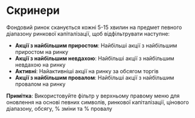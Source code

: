 # **Скринери**

Фондовий ринок сканується кожні 5-15 хвилин на предмет певного діапазону ринкової капіталізації, щоб відфільтрувати наступне:

- **Акції з найбільшим приростом**: Найбільші акції з найбільшим приростом на ринку
- **Акції з найбільшим невдахою**: Найбільші акції з найбільшим невдахою на ринку
- **Активні**: Найактивніші акції на ринку за обсягом торгів
- **Акції з найбільшим провалом**: Найбільші акції з найбільшим провалом на ринку

**Примітка**: Використовуйте фільтр у верхньому правому меню для оновлення на основі певних символів, ринкової капіталізації, цінового діапазону, обсягу, % зміни та % провалу
